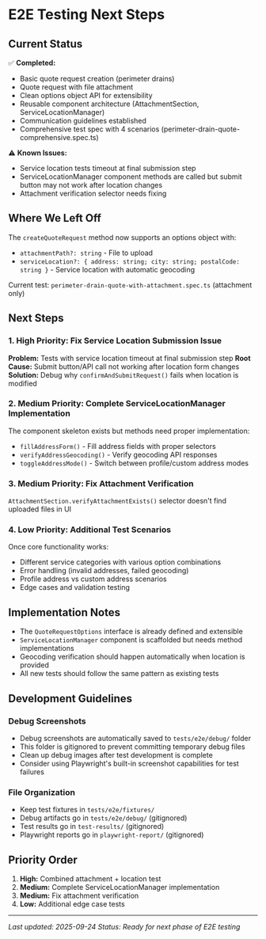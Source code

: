# E2E Testing Next Steps

## Current Status

✅ **Completed:**
- Basic quote request creation (perimeter drains)
- Quote request with file attachment
- Clean options object API for extensibility
- Reusable component architecture (AttachmentSection, ServiceLocationManager)
- Communication guidelines established
- Comprehensive test spec with 4 scenarios (perimeter-drain-quote-comprehensive.spec.ts)

⚠️ **Known Issues:**
- Service location tests timeout at final submission step
- ServiceLocationManager component methods are called but submit button may not work after location changes
- Attachment verification selector needs fixing

## Where We Left Off

The `createQuoteRequest` method now supports an options object with:
- `attachmentPath?: string` - File to upload
- `serviceLocation?: { address: string; city: string; postalCode: string }` - Service location with automatic geocoding

Current test: `perimeter-drain-quote-with-attachment.spec.ts` (attachment only)

## Next Steps

### 1. **High Priority: Fix Service Location Submission Issue**
**Problem:** Tests with service location timeout at final submission step
**Root Cause:** Submit button/API call not working after location form changes
**Solution:** Debug why `confirmAndSubmitRequest()` fails when location is modified

### 2. **Medium Priority: Complete ServiceLocationManager Implementation**
The component skeleton exists but methods need proper implementation:
- `fillAddressForm()` - Fill address fields with proper selectors
- `verifyAddressGeocoding()` - Verify geocoding API responses
- `toggleAddressMode()` - Switch between profile/custom address modes

### 3. **Medium Priority: Fix Attachment Verification**
`AttachmentSection.verifyAttachmentExists()` selector doesn't find uploaded files in UI

### 4. **Low Priority: Additional Test Scenarios**
Once core functionality works:
- Different service categories with various option combinations
- Error handling (invalid addresses, failed geocoding)
- Profile address vs custom address scenarios
- Edge cases and validation testing

## Implementation Notes

- The `QuoteRequestOptions` interface is already defined and extensible
- `ServiceLocationManager` component is scaffolded but needs method implementations
- Geocoding verification should happen automatically when location is provided
- All new tests should follow the same pattern as existing tests

## Development Guidelines

### Debug Screenshots
- Debug screenshots are automatically saved to `tests/e2e/debug/` folder
- This folder is gitignored to prevent committing temporary debug files
- Clean up debug images after test development is complete
- Consider using Playwright's built-in screenshot capabilities for test failures

### File Organization
- Keep test fixtures in `tests/e2e/fixtures/`
- Debug artifacts go in `tests/e2e/debug/` (gitignored)
- Test results go in `test-results/` (gitignored)
- Playwright reports go in `playwright-report/` (gitignored)

## Priority Order
1. **High:** Combined attachment + location test
2. **Medium:** Complete ServiceLocationManager implementation
3. **Medium:** Fix attachment verification
4. **Low:** Additional edge case tests

---

*Last updated: 2025-09-24*
*Status: Ready for next phase of E2E testing*